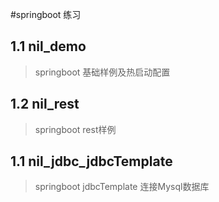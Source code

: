 #springboot 练习

## 1.1 nil_demo

> springboot 基础样例及热启动配置

## 1.2 nil_rest

> springboot rest样例

## 1.1 nil_jdbc_jdbcTemplate

> springboot jdbcTemplate 连接Mysql数据库
